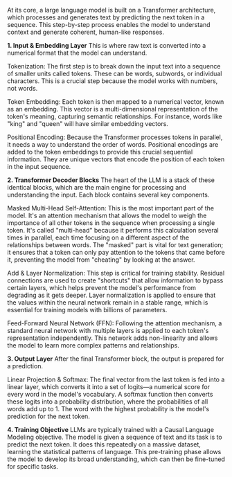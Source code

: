 At its core, a large language model is built on a Transformer architecture, which processes and generates text by predicting the next token in a sequence. This step-by-step process enables the model to understand context and generate coherent, human-like responses.

**1. Input & Embedding Layer**
This is where raw text is converted into a numerical format that the model can understand.

Tokenization: The first step is to break down the input text into a sequence of smaller units called tokens. These can be words, subwords, or individual characters. This is a crucial step because the model works with numbers, not words.

Token Embedding: Each token is then mapped to a numerical vector, known as an embedding. This vector is a multi-dimensional representation of the token's meaning, capturing semantic relationships. For instance, words like "king" and "queen" will have similar embedding vectors.

Positional Encoding: Because the Transformer processes tokens in parallel, it needs a way to understand the order of words. Positional encodings are added to the token embeddings to provide this crucial sequential information. They are unique vectors that encode the position of each token in the input sequence.

**2. Transformer Decoder Blocks**
The heart of the LLM is a stack of these identical blocks, which are the main engine for processing and understanding the input. Each block contains several key components.

Masked Multi-Head Self-Attention: This is the most important part of the model. It's an attention mechanism that allows the model to weigh the importance of all other tokens in the sequence when processing a single token.  It's called "multi-head" because it performs this calculation several times in parallel, each time focusing on a different aspect of the relationships between words. The "masked" part is vital for text generation; it ensures that a token can only pay attention to the tokens that came before it, preventing the model from "cheating" by looking at the answer.

Add & Layer Normalization: This step is critical for training stability. Residual connections are used to create "shortcuts" that allow information to bypass certain layers, which helps prevent the model's performance from degrading as it gets deeper. Layer normalization is applied to ensure that the values within the neural network remain in a stable range, which is essential for training models with billions of parameters.

Feed-Forward Neural Network (FFN): Following the attention mechanism, a standard neural network with multiple layers is applied to each token's representation independently. This network adds non-linearity and allows the model to learn more complex patterns and relationships.

**3. Output Layer**
After the final Transformer block, the output is prepared for a prediction.

Linear Projection & Softmax: The final vector from the last token is fed into a linear layer, which converts it into a set of logits—a numerical score for every word in the model's vocabulary. A softmax function then converts these logits into a probability distribution, where the probabilities of all words add up to 1. The word with the highest probability is the model's prediction for the next token.

**4. Training Objective**
LLMs are typically trained with a Causal Language Modeling objective. The model is given a sequence of text and its task is to predict the next token. It does this repeatedly on a massive dataset, learning the statistical patterns of language. This pre-training phase allows the model to develop its broad understanding, which can then be fine-tuned for specific tasks.
